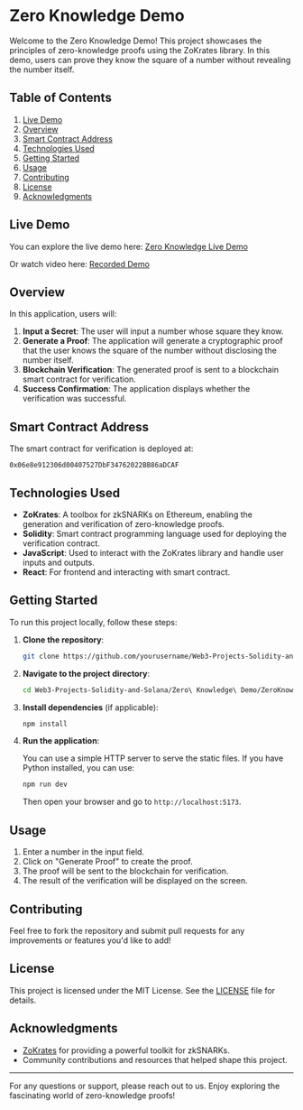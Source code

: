 # Zero Knowledge Demo

Welcome to the Zero Knowledge Demo! This project showcases the principles of zero-knowledge proofs using the ZoKrates library. In this demo, users can prove they know the square of a number without revealing the number itself.

## Table of Contents

1. [Live Demo](#live-demo)
2. [Overview](#overview)
3. [Smart Contract Address](#smart-contract-address)
4. [Technologies Used](#technologies-used)
5. [Getting Started](#getting-started)
6. [Usage](#usage)
7. [Contributing](#contributing)
8. [License](#license)
9. [Acknowledgments](#acknowledgments)

## Live Demo

You can explore the live demo here: [Zero Knowledge Live Demo](https://ijlal321.github.io/Web3-Projects-Solidity-and-Solana-/Zero%20Knowledge%20Demo/ZeroKnowledge-Proof/dist/)

Or watch video here: [Recorded Demo](https://youtu.be/aXm9ssYREIU)


## Overview

In this application, users will:

1. **Input a Secret**: The user will input a number whose square they know.
2. **Generate a Proof**: The application will generate a cryptographic proof that the user knows the square of the number without disclosing the number itself.
3. **Blockchain Verification**: The generated proof is sent to a blockchain smart contract for verification.
4. **Success Confirmation**: The application displays whether the verification was successful.

## Smart Contract Address

The smart contract for verification is deployed at:

```
0x06e8e912306d00407527DbF34762022BB86aDCAF
```

## Technologies Used

- **ZoKrates**: A toolbox for zkSNARKs on Ethereum, enabling the generation and verification of zero-knowledge proofs.
- **Solidity**: Smart contract programming language used for deploying the verification contract.
- **JavaScript**: Used to interact with the ZoKrates library and handle user inputs and outputs.
- **React**: For frontend and interacting with smart contract.

## Getting Started

To run this project locally, follow these steps:

1. **Clone the repository**:

   ```bash
   git clone https://github.com/yourusername/Web3-Projects-Solidity-and-Solana.git
   ```

2. **Navigate to the project directory**:

   ```bash
   cd Web3-Projects-Solidity-and-Solana/Zero\ Knowledge\ Demo/ZeroKnowledge-Proof
   ```

3. **Install dependencies** (if applicable):

   ```bash
   npm install
   ```

4. **Run the application**:

   You can use a simple HTTP server to serve the static files. If you have Python installed, you can use:

   ```bash
   npm run dev
   ```

   Then open your browser and go to `http://localhost:5173`.

## Usage

1. Enter a number in the input field.
2. Click on "Generate Proof" to create the proof.
3. The proof will be sent to the blockchain for verification.
4. The result of the verification will be displayed on the screen.

## Contributing

Feel free to fork the repository and submit pull requests for any improvements or features you'd like to add!

## License

This project is licensed under the MIT License. See the [LICENSE](LICENSE) file for details.

## Acknowledgments

- [ZoKrates](https://zokrates.github.io/introduction.html) for providing a powerful toolkit for zkSNARKs.
- Community contributions and resources that helped shape this project.

---

For any questions or support, please reach out to us. Enjoy exploring the fascinating world of zero-knowledge proofs!